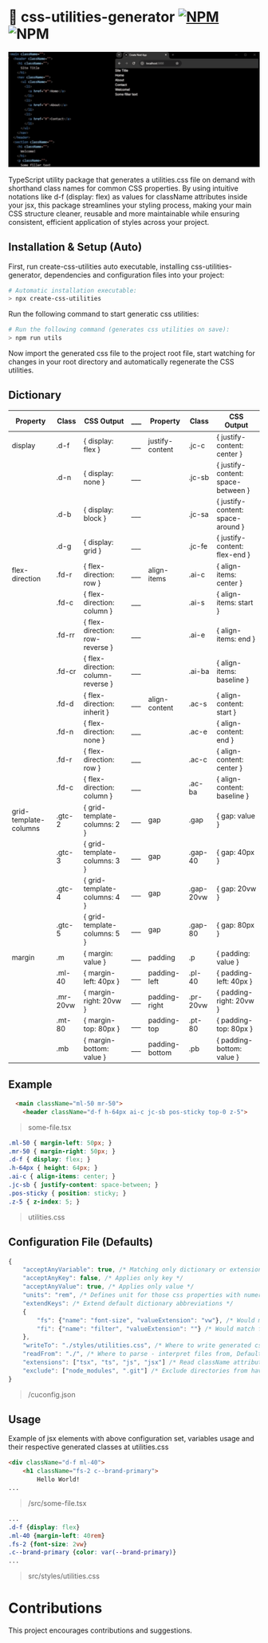 # 🎨 css-utilities-generator [![NPM](https://img.shields.io/npm/v/css-utilities-generator.svg)](https://www.npmjs.com/package/css-utilities-generator) ![NPM](https://github.com/JimGitFE/css-utilities-generator/actions/workflows/integrate.yml/badge.svg)

![Preview](./preview.gif)

TypeScript utility package that generates a utilities.css file on demand with shorthand class names for common CSS properties. By using intuitive notations like d-f (display: flex) as values for className attributes inside your jsx, this package streamlines your styling process, making your main CSS structure cleaner, reusable and more maintainable while ensuring consistent, efficient application of styles across your project.

## Installation & Setup (Auto)
First, run create-css-utilities auto executable, installing css-utilities-generator, dependencies and configuration files into your project:
```bash
# Automatic installation executable:
> npx create-css-utilities
```

Run the following command to start generatic css utilities:
```bash
# Run the following command (generates css utilities on save):
> npm run utils
```
Now import the generated css file to the project root file, start watching for changes in your root directory and automatically regenerate the CSS utilities. 

## Dictionary
| Property                | Class      | CSS Output                       | ___ | Property                | Class      | CSS Output                       |
|-------------------------|------------|----------------------------------|----|-------------------------|------------|----------------------------------|
| display                 | .d-f      | { display: flex }                | ___ | justify-content          | .jc-c      | { justify-content: center }      |
|                         | .d-n      | { display: none }                | ___ |                          | .jc-sb     | { justify-content: space-between }|
|                         | .d-b      | { display: block }               | ___ |                          | .jc-sa     | { justify-content: space-around } |
|                         | .d-g      | { display: grid }                | ___ |                          | .jc-fe     | { justify-content: flex-end }    |
| flex-direction          | .fd-r    | { flex-direction: row }          | ___ | align-items             | .ai-c    | { align-items: center }          |
|                         | .fd-c    | { flex-direction: column }       | ___ |                         | .ai-s    | { align-items: start }           |
|                         | .fd-rr   | { flex-direction: row-reverse }  | ___ |                         | .ai-e    | { align-items: end }             |
|                         | .fd-cr   | { flex-direction: column-reverse }| ___ |                         | .ai-ba    | { align-items: baseline }        |
|                         | .fd-d    | { flex-direction: inherit }      | ___ | align-content           | .ac-s    | { align-content: start }         |
|                         | .fd-n    | { flex-direction: none }         | ___ |                         | .ac-e    | { align-content: end }           |
|                         | .fd-r    | { flex-direction: row }          | ___ |                         | .ac-c    | { align-content: center }        |
|                         | .fd-c    | { flex-direction: column }       | ___ |                         | .ac-ba    | { align-content: baseline }      |
| grid-template-columns    | .gtc-2  | { grid-template-columns: 2 } | ___ | gap                     | .gap      | { gap: value }                  |
|                         | .gtc-3  | { grid-template-columns: 3 } | ___ | gap                     | .gap-40      | { gap: 40px }                  |
|                         | .gtc-4  | { grid-template-columns: 4 } | ___ | gap                     | .gap-20vw      | { gap: 20vw }                  |
|                         | .gtc-5  | { grid-template-columns: 5 } | ___ | gap                     | .gap-80      | { gap: 80px }                  |
| margin                  | .m        | { margin: value }                | ___ | padding                 | .p        | { padding: value }              |
|                         | .ml-40       | { margin-left: 40px }           | ___ | padding-left            | .pl-40       | { padding-left: 40px }         |
|                         | .mr-20vw       | { margin-right: 20vw }          | ___ | padding-right           | .pr-20vw       | { padding-right: 20vw }        |
|                         | .mt-80       | { margin-top: 80px }            | ___ | padding-top             | .pt-80       | { padding-top: 80px }          |
|                         | .mb       | { margin-bottom: value }         | ___ | padding-bottom          | .pb       | { padding-bottom: value }       |

## Example
```html
  <main className="ml-50 mr-50">
    <header className="d-f h-64px ai-c jc-sb pos-sticky top-0 z-5">
```
> some-file.tsx
```css
.ml-50 { margin-left: 50px; }
.mr-50 { margin-right: 50px; }
.d-f { display: flex; }
.h-64px { height: 64px; }
.ai-c { align-items: center; }
.jc-sb { justify-content: space-between; }
.pos-sticky { position: sticky; }
.z-5 { z-index: 5; }
```
> utilities.css

## Configuration File (Defaults)
```javascript
{
    "acceptAnyVariable": true, /* Matching only dictionary or extension properties, Defaults to false */
    "acceptAnyKey": false, /* Applies only key */
    "acceptAnyValue": true, /* Applies only value */
    "units": "rem", /* Defines unit for those css properties with numeric values or others, Defaults to "px" */
    "extendKeys": /* Extend default dictionary abbreviations */ 
    {
        "fs": {"name": "font-size", "valueExtension": "vw"}, /* Would match for fs className */
        "fi": {"name": "filter", "valueExtension": ""} /* Would match for fs className */
    },
    "writeTo": "./styles/utilities.css", /* Where to write generated css file, Defaults to "./styles/utilities.css" */
    "readFrom": "./", /* Where to parse - interpret files from, Defaults to "./" */
    "extensions": ["tsx", "ts", "js", "jsx"] /* Read className attributes from files with extensions in Array */
    "exclude": ["node_modules", ".git"] /* Exclude directories from having files parsed, traversed ...  */
}
```
> /cuconfig.json

## Usage
Example of jsx elements with above configuration set, variables usage and their respective generated classes at utilities.css

```html
<div className="d-f ml-40">
    <h1 className="fs-2 c--brand-primary">
        Hello World!
...
```
> /src/some-file.tsx
```css
...
.d-f {display: flex}
.ml-40 {margin-left: 40rem}
.fs-2 {font-size: 2vw}
.c--brand-primary {color: var(--brand-primary)}
...
```
> src/styles/utilities.css

# Contributions

This project encourages contributions and suggestions.
